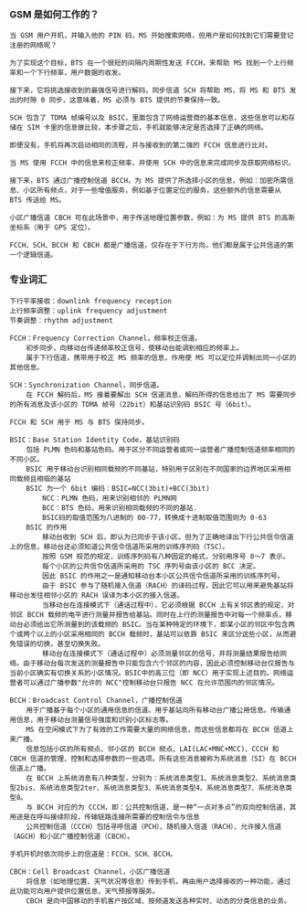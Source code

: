 ### GSM 是如何工作的？

	当 GSM 用户开机，并输入他的 PIN 码，MS 开始搜索网络，但用户是如何找到它们需要登记注册的网络呢？

	为了实现这个目标，BTS 在一个很短的间隔内周期性发送 FCCH，来帮助 MS 找到一个上行频率和一个下行频率，用户数据的收发。

	接下来，它将挑选接收到的最强信号进行解码，同步信道 SCH 将帮助 MS，将 MS 和 BTS 发出的时隙 0 同步，这意味着，MS 必须与 BTS 提供的节奏保持一致。

	SCH 包含了 TDMA 帧编号以及 BSIC，里面包含了网络运营商的基本信息，这些信息可以和存储在 SIM 卡里的信息做比较，本步骤之后，手机就能够决定是否选择了正确的网络。

	即便没有，手机将再次启动相同的流程，并与接收到的第二强的 FCCH 信息进行比对。

	当 MS 使用 FCCH 中的信息来校正频率，并使用 SCH 中的信息来完成同步及获取网络标识。

	接下来，BTS 通过广播控制信道 BCCH，为 MS 提供了所选择小区的信息，例如：加密所需信息、小区所有频点，对于一些增值服务，例如基于位置定位的服务，这些额外的信息需要从 BTS 传送给 MS。

	小区广播信道 CBCH 可在此场景中，用于传送地理位置参数，例如：为 MS 提供 BTS 的高斯坐标系（用于 GPS 定位）。

	FCCH、SCH、BCCH 和 CBCH 都是广播信道，仅存在于下行方向，他们都是属于公共信道的第一个逻辑信道。

### 专业词汇

	下行平率接收：downlink frequency reception
	上行频率调整：uplink frequency adjustment
	节奏调整：rhythm adjustment

	FCCH：Frequency Correction Channel，频率校正信道。
		初步同步，向移动台传递频率校正信号，使移动台能调到相应的频率上。
		属于下行信道，携带用于校正 MS 频率的信息，作用使 MS 可以定位并调制出同一小区的其他信息。
		
	SCH：Synchronization Channel，同步信道。
		在 FCCH 解码后，MS 接着要解出 SCH 信道消息，解码所得的信息给出了 MS 需要同步的所有消息及该小区的 TDMA 帧号（22bit）和基站识别码 BSIC 号（6bit）。

	FCCH 和 SCH 用于 MS 与 BTS 保持同步。

	BSIC：Base Station Identity Code，基站识别码
		包括 PLMN 色码和基站色码。用于区分不同运营者或同一运营者广播控制信道频率相同的不同小区。
		BSIC 用于移动台识别相同载频的不同基站，特别用于区别在不同国家的边界地区采用相同载频且相临的基站
		BSIC 为一个 6bit 编码：BSIC=NCC(3bit)+BCC(3bit)
			NCC：PLMN 色码，用来识别相邻的 PLMN网
			BCC：BTS 色码，用来识别相同载频的不同的基站.
			BSIC码的取值范围为八进制的 00-77，转换成十进制取值范围则为 0-63
		BSIC 的作用
			移动台收到 SCH 后，即认为已同步于该小区。但为了正确地译出下行公共信令信道上的信息，移动台还必须知道公共信令信道所采用的训练序列码（TSC）。
			按照 GSM 规范的规定，训练序列码有八种固定的格式，分别用序号 0～7 表示。
			每个小区的公共信令信道所采用的 TSC 序列号由该小区的 BCC 决定。
			因此 BSIC 的作用之一是通知移动台本小区公共信令信道所采用的训练序列号。
			由于 BSIC 参与了随机接入信道（RACH）的译码过程，因此它可以用来避免基站将移动台发往相邻小区的 RACH 误译为本小区的接入信道。
			当移动台在连接模式下（通话过程中），它必须根据 BCCH 上有关邻区表的规定，对邻区 BCCH 载频的电平进行测量并报告给基站。同时在上行的测量报告中对每一个频率点，移动台必须给出它所测量到的该载频的 BSIC。当在某种特定的环境下，即某小区的邻区中包含两个或两个以上的小区采用相同的 BCCH 载频时，基站可以依靠 BSIC 来区分这些小区，从而避免错误的切换，甚至切换失败。
			移动台在连接模式下（通话过程中）必须测量邻区的信号，并将测量结果报告给网络。由于移动台每次发送的测量报告中只能包含六个邻区的内容，因此必须控制移动台仅报告与当前小区确实有切换关系的小区情况。BSIC中的高三位（即 NCC）用于实现上述目的。网络运营者可以通过广播参数"允许的 NCC"控制移动台只报告 NCC 在允许范围内的邻区情况。

	BCCH：Broadcast Control Channel，广播控制信道
		用于广播基于每个小区的通用信息的信道。用于基站向所有移动台广播公用信息。传输通用信息，用于移动台测量信号强度和识别小区标志等。
		MS 在空闲模式下为了有效的工作需要大量的网络信息，而这些信息都将在 BCCH 信道上来广播。
		信息包括小区的所有频点、邻小区的 BCCH 频点、LAI(LAC+MNC+MCC)、CCCH 和 CBCH 信道的管理、控制和选择参数的一些选项。所有这些消息被称为系统消息（SI）在 BCCH 信道上广播。
		在 BCCH 上系统消息有八种类型，分别为：系统消息类型1、系统消息类型2、系统消息类型2bis、系统消息类型2ter、系统消息类型3、系统消息类型4、系统消息类型7、系统消息类型8。
		与 BCCH 对应的为 CCCH，即：公共控制信道，是一种“一点对多点”的双向控制信道，其用途是在呼叫接续阶段，传输链路连接所需要的控制信令与信息
		公共控制信道（CCCH）包括寻呼信道（PCH）、随机接入信道（RACH）、允许接入信道（AGCH）和小区广播控制信道（CBCH）。

	手机开机时依次同步上的信道是：FCCH、SCH、BCCH。

	CBCH：Cell Broadcast Channel，小区广播信道
		将信息（如地理位置、天气状况等信息）传到手机，再由用户选择接收的一种功能，通过此功能可向用户提供位置信息，天气预报等服务。
		CBCH 是向中国移动的手机客户按区域、按频道发送各种实时、动态的分类信息的业务。
